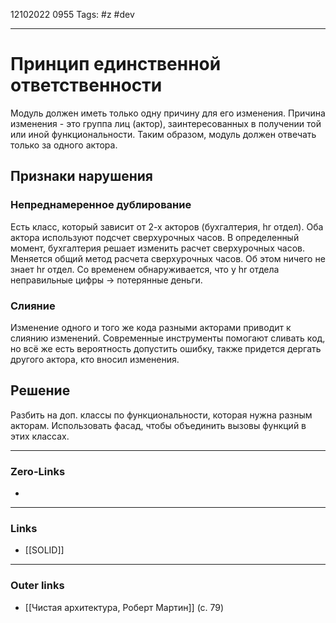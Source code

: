 12102022 0955
Tags: #z #dev

---
# Принцип единственной ответственности 

Модуль должен иметь только одну причину для его изменения. Причина изменения - это группа лиц (актор), заинтересованных в получении той или иной функциональности. Таким образом, модуль должен отвечать только за одного актора.

## Признаки нарушения

### Непреднамеренное дублирование

Есть класс, который зависит от 2-х акторов (бухгалтерия, hr отдел). Оба актора используют подсчет сверхурочных часов. В определенный момент, бухгалтерия решает изменить расчет сверхурочных часов. Меняется общий метод расчета сверхурочных часов. Об этом ничего не знает hr отдел. Со временем обнаруживается, что у hr отдела неправильные цифры -> потерянные деньги.

### Слияние

Изменение одного и того же кода разными акторами приводит к слиянию изменений. Современные инструменты помогают сливать код, но всё же есть вероятность допустить ошибку, также придется дергать другого актора, кто вносил изменения.

## Решение

Разбить на доп. классы по функциональности, которая нужна разным акторам. Использовать фасад, чтобы объединить вызовы функций в этих классах.

---
### Zero-Links
- 

---
### Links
- [[SOLID]]

---
### Outer links
- [[Чистая архитектура, Роберт Мартин]] (с. 79)